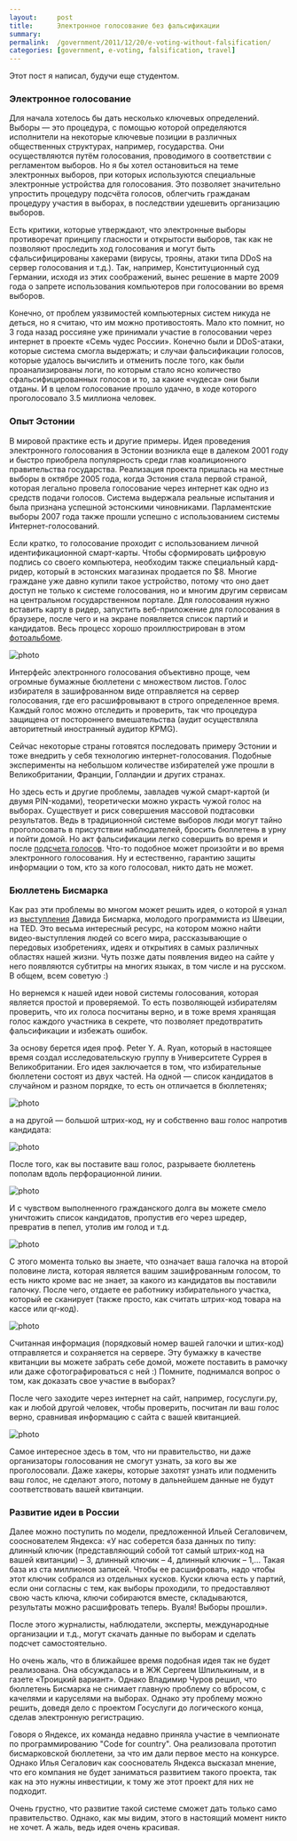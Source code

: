 ```yaml
---
layout:     post
title:      Электронное голосование без фальсификации
summary:
permalink:  /government/2011/12/20/e-voting-without-falsification/
categories: [government, e-voting, falsification, travel]
---
```


Этот пост я написал, будучи еще студентом.

### Электронное голосование

Для начала хотелось бы дать несколько ключевых определений.
Выборы — это процедура, с помощью которой определяются исполнители на некоторые ключевые позиции в различных общественных структурах, например, государства.
Они осуществляются путём голосования, проводимого в соответствии с регламентом выборов.
Но я бы хотел остановиться на теме электронных выборов, при которых используются специальные электронные устройства для голосования.
Это позволяет значительно упростить процедуру подсчёта голосов, облегчить гражданам процедуру участия в выборах, в последствии удешевить организацию выборов.

Есть критики, которые утверждают, что электронные выборы противоречат принципу гласности и открытости выборов, так как не позволяют проследить ход голосования и могут быть сфальсифицированы хакерами (вирусы, трояны, атаки типа DDoS на сервер голосования и т.д.).
Так, например, Конституционный суд Германии, исходя из этих соображений, вынес решение в марте 2009 года о запрете использования компьютеров при голосовании во время выборов.

Конечно, от проблем уязвимостей компьютерных систем никуда не деться, но я считаю, что им можно противостоять.
Мало кто помнит, но 3 года назад россияне уже принимали участие в голосовании через интернет в проекте «Семь чудес России».
Конечно были и DDoS-атаки, которые система смогла выдержать; и случаи фальсификации голосов, которые удалось вычислить и отменить после того, как были проанализированы логи, по которым стало ясно количество сфальсифицированных голосов и то, за какие «чудеса» они были отданы.
И в целом голосование прошло удачно, в ходе которого проголосовало 3.5 миллиона человек.

### Опыт Эстонии

В мировой практике есть и другие примеры.
Идея проведения электронного голосования в Эстонии возникла еще в далеком 2001 году и быстро приобрела популярность среди глав коалиционного правительства государства.
Реализация проекта пришлась на местные выборы в октябре 2005 года, когда Эстония стала первой страной, которая легально провела голосование через интернет как одно из средств подачи голосов.
Система выдержала реальные испытания и была признана успешной эстонскими чиновниками.
Парламентские выборы 2007 года также прошли успешно с использованием системы Интернет-голосований.

Если кратко, то голосование проходит с использованием личной идентификационной смарт-карты.
Чтобы сформировать цифровую подпись со своего компьютера, необходим также специальный кард-ридер, который в эстонских магазинах продается по $8.
Многие граждане уже давно купили такое устройство, потому что оно дает доступ не только к системе голосования, но и многим другим сервисам на центральном государственном портале.
Для голосования нужно вставить карту в ридер, запустить веб-приложение для голосования в браузере, после чего и на экране появляется список партий и кандидатов.
Весь процесс хорошо проиллюстрирован в этом
[фотоальбоме](https://www.flickr.com/photos/jaanus/sets/72157594490033123/detail).

![photo](/images/2011-12-20-e-voting-without-falsification_1.png)

Интерфейс электронного голосования объективно проще, чем огромные бумажные бюллетени с множеством листов.
Голос избирателя в зашифрованном виде отправляется на сервер голосования, где его расшифровывают в строго определенное время.
Каждый голос можно отследить и проверить, так что процедура защищена от постороннего вмешательства (аудит осуществляла авторитетный иностранный аудитор KPMG).

Сейчас некоторые страны готовятся последовать примеру Эстонии и тоже внедрить у себя технологию интернет-голосования.
Подобные эксперименты на небольшом количестве избирателей уже прошли в Великобритании, Франции, Голландии и других странах.

Но здесь есть и другие проблемы, завладев чужой смарт-картой (и двумя PIN-кодами), теоретически можно украсть чужой голос на выборах.
Существует и риск совершения массовой подтасовки результатов.
Ведь в традиционной системе выборов люди могут тайно проголосовать в присутствии наблюдателей, бросить бюллетень в урну и пойти домой.
Но акт фальсификации легко совершить во время и после [подсчета голосов](http://www.forbes.ru/sobytiya/vlast/77204-vybory-2011-kollektsiya-narushenii).
Что-то подобное может произойти и во время электронного голосования.
Ну и естественно, гарантию защиты информации о том, кто за кого голосовал, никто дать не может.

### Бюллетень Бисмарка

Как раз эти проблемы во многом может решить идея, о которой я узнал из [выступления](http://www.ted.com/talks/david_bismark_e_voting_without_fraud) Давида Бисмарка, молодого программиста из Швеции, на TED.
Это весьма интересный ресурс, на котором можно найти видео-выступления людей со всего мира, рассказывающие о передовых изобретениях, идеях и открытиях в самых различных областях нашей жизни.
Чуть позже даты появления видео на сайте у него появляются субтитры на многих языках, в том числе и на русском.
В общем, всем советую :)

Но вернемся к нашей идеи новой системы голосования, которая является простой и проверяемой.
То есть позволяющей избирателям проверить, что их голоса посчитаны верно, и в тоже время хранящая голос каждого участника в секрете, что позволяет предотвратить фальсификации и избежать ошибок.

За основу берется идея проф. Peter Y. A. Ryan, который в настоящее время создал исследовательскую группу в Университете Суррея в Великобритании.
Его идея заключается в том, что избирательные бюллетени состоят из двух частей.
На одной — список кандидатов в случайном и разном порядке, то есть он отличается в бюллетенях;

![photo](/images/2011-12-20-e-voting-without-falsification_2.jpeg)

а на другой — большой штрих-код, ну и собственно ваш голос напротив кандидата:

![photo](/images/2011-12-20-e-voting-without-falsification_3.jpeg)

После того, как вы поставите ваш голос, разрываете бюллетень пополам вдоль перфорационной линии.

![photo](/images/2011-12-20-e-voting-without-falsification_4.jpeg)

И с чувством выполненного гражданского долга вы можете смело уничтожить список кандидатов, пропустив его через шредер, превратив в пепел, утолив им голод и т.д.

![photo](/images/2011-12-20-e-voting-without-falsification_5.jpeg)

С этого момента только вы знаете, что означает ваша галочка на второй половине листа, которая является вашим зашифрованным голосом, то есть никто кроме вас не знает, за какого из кандидатов вы поставили галочку.
После чего, отдаете ее работнику избирательного участка, который ее сканирует (также просто, как считать штрих-код товара на кассе или qr-код).

![photo](/images/2011-12-20-e-voting-without-falsification_6.jpeg)

Считанная информация (порядковый номер вашей галочки и штих-код) отправляется и сохраняется на сервере.
Эту бумажку в качестве квитанции вы можете забрать себе домой, можете поставить в рамочку или даже сфотографироваться с ней :)
Помните, поднимался вопрос о том, как доказать свое участие в выборах?

После чего заходите через интернет на сайт, например, госуслуги.ру, как и любой другой человек, чтобы проверить, посчитан ли ваш голос верно, сравнивая информацию с сайта с вашей квитанцией.

![photo](/images/2011-12-20-e-voting-without-falsification_7.jpeg)

Самое интересное здесь в том, что ни правительство, ни даже организаторы голосования не смогут узнать, за кого вы же проголосовали.
Даже хакеры, которые захотят узнать или подменить ваш голос, не сделают этого, потому в дальнейшем данные не будут соответствовать вашей квитанции.

### Развитие идеи в России

Далее можно поступить по модели, предложенной Ильей Сегаловичем, сооснователем Яндекса: «У нас соберется база данных по типу: длинный ключик (представляющий собой тот самый штрих-код на вашей квитанции) – 3, длинный ключик – 4, длинный ключик – 1,…
Такая база из ста миллионов записей.
Чтобы ее расшифровать, надо чтобы этот ключик собрался из отдельных кусков.
Куски ключа есть у партий, если они согласны с тем, как выборы проходили, то предоставляют свою часть ключа, ключи собираются вместе, складываются, результаты можно расшифровать теперь.
Вуаля!
Выборы прошли».

После этого журналисты, наблюдатели, эксперты, международные организации и т.д., могут скачать данные по выборам и сделать подсчет самостоятельно.

Но очень жаль, что в ближайшее время подобная идея так не будет реализована.
Она обсуждалась и в ЖЖ Сергеем Шпилькиным, и в газете «Троицкий вариант».
Однако Владимир Чуров решил, что бюллетень Бисмарка не снимает главную проблему со вбросом, с качелями и каруселями на выборах.
Однако эту проблему можно решить, доведя дело с проектом Госуслуги до логического конца, сделав электронную регистрацию.

Говоря о Яндексе, их команда недавно приняла участие в чемпионате по программированию "Сode for country".
Она реализовала прототип бисмарковской бюллетени, за что им дали первое место на конкурсе.
Однако Илья Сегалович как сооснователь Яндекса высказал мнение, что его компания не будет заниматься развитием такого проекта, так как на это нужны инвестиции, к тому же этот проект для них не подходит.

Очень грустно, что развитие такой системе сможет дать только само правительство.
Однако, как мы видим, этого в настоящий момент никто не хочет.
А жаль, ведь идея очень красивая.
